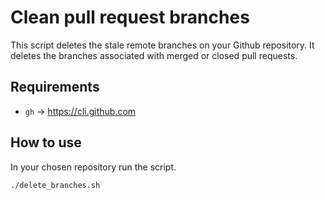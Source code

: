 # Clean pull request branches

This script deletes the stale remote branches on your Github repository.
It deletes the branches associated with merged or closed pull requests. 

## Requirements

- `gh` -> https://cli.github.com

## How to use

In your chosen repository run the script.

```
./delete_branches.sh
```

